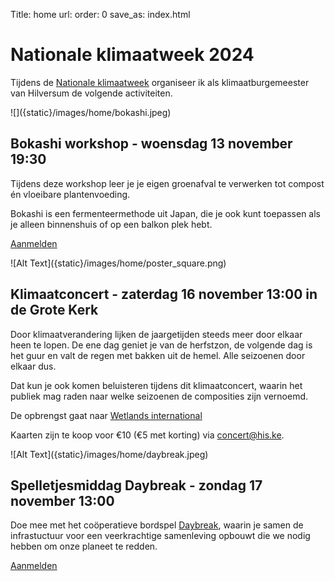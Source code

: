 Title: home
url:
order: 0
save_as: index.html

# Nationale klimaatweek 2024

Tijdens de [Nationale klimaatweek](https://nkw2024.nl/) organiseer ik als klimaatburgemeester van Hilversum de volgende activiteiten.

<side-block>
  <side-content>
![]({static}/images/home/bokashi.jpeg)
  </side-content>
</side-block>

## Bokashi workshop - woensdag 13 november 19:30

Tijdens deze workshop leer je je eigen groenafval te verwerken tot compost én vloeibare plantenvoeding.

​Bokashi is een fermenteermethode uit Japan, die je ook kunt toepassen als je alleen binnenshuis of op een balkon plek hebt.

[Aanmelden](https://lu.ma/yxwats99)

<side-block>
  <side-content>
![Alt Text]({static}/images/home/poster_square.png)
  </side-content>
</side-block>

## Klimaatconcert - zaterdag 16 november 13:00 in de Grote Kerk

Door klimaatverandering lijken de jaargetijden steeds meer door elkaar heen te lopen. De ene dag geniet je van de herfstzon, de volgende dag is het guur en valt de regen met bakken uit de hemel. Alle seizoenen door elkaar dus.

Dat kun je ook komen beluisteren tijdens dit klimaatconcert, waarin het publiek mag raden naar welke seizoenen de composities zijn vernoemd.

De opbrengst gaat naar [Wetlands international](https://www.wetlands.org/)

Kaarten zijn te koop voor €10 (€5 met korting) via concert@his.ke.

<side-block>
  <side-content>
![Alt Text]({static}/images/home/daybreak.jpeg)
  </side-content>
</side-block>

## Spelletjesmiddag Daybreak - zondag 17 november 13:00

Doe mee met het coöperatieve bordspel [Daybreak](https://www.daybreakgame.org/), waarin je samen de infrastuctuur voor een veerkrachtige samenleving opbouwt die we nodig hebben om onze planeet te redden.

[Aanmelden](https://lu.ma/k3hheqae)
